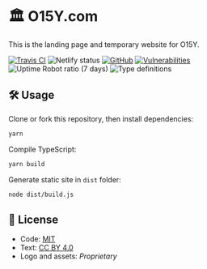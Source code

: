 # 🏛️ O15Y.com
This is the landing page and temporary website for O15Y.

[![Travis CI](https://img.shields.io/travis/o15y/o15y.com.svg)](https://travis-ci.org/o15y/o15y.com)
![Netlify status](https://img.shields.io/endpoint.svg?url=https%3A%2F%2Fplatform.oswaldlabs.com%2Fnetlify-status%2F7a862c90-47b8-4d0a-8ce5-2179621aacea)
[![GitHub](https://img.shields.io/github/license/o15y/o15y.com.svg)](https://github.com/o15y/o15y.com/blob/master/LICENSE)
[![Vulnerabilities](https://img.shields.io/snyk/vulnerabilities/github/o15y/o15y.com.svg)](https://snyk.io/test/github/o15y/o15y.com)
![Uptime Robot ratio (7 days)](https://img.shields.io/uptimerobot/ratio/7/m782632881-bda8fbb84fa7194d74e9ac8b.svg)
![Type definitions](https://img.shields.io/badge/types-TypeScript-blue.svg)

## 🛠 Usage

Clone or fork this repository, then install dependencies:

```bash
yarn
```

Compile TypeScript:

```bash
yarn build
```

Generate static site in `dist` folder:

```bash
node dist/build.js
```

## 📝 License
- Code: [MIT](https://github.com/o15y/o15y.com/blob/master/LICENSE)
- Text: [CC BY 4.0](https://creativecommons.org/licenses/by/4.0/)
- Logo and assets: *Proprietary*

